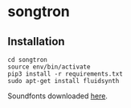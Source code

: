 # songtron


## Installation

``` shell
cd songtron
source env/bin/activate
pip3 install -r requirements.txt
sudo apt-get install fluidsynth
```

Soundfonts downloaded [here](https://www.flstudiomusic.com/2010/02/25-piano-soundfonts.html).
